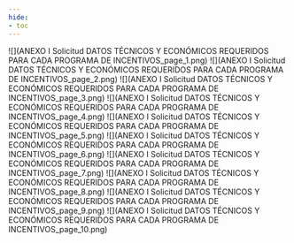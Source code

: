 ```yaml
---
hide:
- toc
---
```

![](ANEXO I Solicitud DATOS TÉCNICOS Y ECONÓMICOS REQUERIDOS PARA CADA PROGRAMA DE INCENTIVOS_page_1.png)
![](ANEXO I Solicitud DATOS TÉCNICOS Y ECONÓMICOS REQUERIDOS PARA CADA PROGRAMA DE INCENTIVOS_page_2.png)
![](ANEXO I Solicitud DATOS TÉCNICOS Y ECONÓMICOS REQUERIDOS PARA CADA PROGRAMA DE INCENTIVOS_page_3.png)
![](ANEXO I Solicitud DATOS TÉCNICOS Y ECONÓMICOS REQUERIDOS PARA CADA PROGRAMA DE INCENTIVOS_page_4.png)
![](ANEXO I Solicitud DATOS TÉCNICOS Y ECONÓMICOS REQUERIDOS PARA CADA PROGRAMA DE INCENTIVOS_page_5.png)
![](ANEXO I Solicitud DATOS TÉCNICOS Y ECONÓMICOS REQUERIDOS PARA CADA PROGRAMA DE INCENTIVOS_page_6.png)
![](ANEXO I Solicitud DATOS TÉCNICOS Y ECONÓMICOS REQUERIDOS PARA CADA PROGRAMA DE INCENTIVOS_page_7.png)
![](ANEXO I Solicitud DATOS TÉCNICOS Y ECONÓMICOS REQUERIDOS PARA CADA PROGRAMA DE INCENTIVOS_page_8.png)
![](ANEXO I Solicitud DATOS TÉCNICOS Y ECONÓMICOS REQUERIDOS PARA CADA PROGRAMA DE INCENTIVOS_page_9.png)
![](ANEXO I Solicitud DATOS TÉCNICOS Y ECONÓMICOS REQUERIDOS PARA CADA PROGRAMA DE INCENTIVOS_page_10.png)

 <style> 
body {
background-image: url('https://github.com/asolear/assets/blob/master/imgs/fondo3.jpg?raw=true'); 
background-repeat: no-repeat; 
background-attachment: fixed; /* background-size: cover; */ 
background-size: 100% 100%;
}
</style> 
